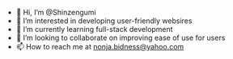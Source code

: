 - 👋 Hi, I’m @Shinzengumi
- 👀 I’m interested in developing user-friendly websires
- 🌱 I’m currently learning full-stack development
- 💞️ I’m looking to collaborate on improving ease of use for users
- 📫 How to reach me at nonja.bidness@yahoo.com

<!---
Shinzengumi/Shinzengumi is a ✨ special ✨ repository because its `README.md` (this file) appears on your GitHub profile.
You can click the Preview link to take a look at your changes.
--->
